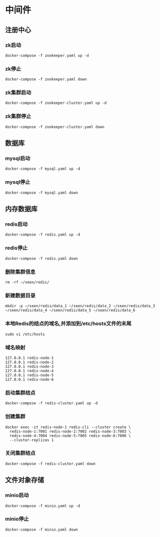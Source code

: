 # 中间件

## 注册中心

### zk启动

```shell
docker-compose -f zookeeper.yaml up -d
```

### zk停止

```shell
docker-compose -f zookeeper.yaml down
```


### zk集群启动

```shell
docker-compose -f zookeeper-cluster.yaml up -d
```

### zk集群停止

```shell
docker-compose -f zookeeper-cluster.yaml down
```
## 数据库

### mysql启动

```shell
docker-compose -f mysql.yaml up -d
```

### mysql停止

```shell
docker-compose -f mysql.yaml down
```

## 内存数据库

### redis启动

```shell
docker-compose -f redis.yaml up -d
```

### redis停止

```shell
docker-compose -f redis.yaml down
```

### 删除集群信息

```shell
rm -rf ~/seen/redis/
```

### 新建数据目录

```shell
mkdir -p ~/seen/redis/data_1 ~/seen/redis/data_2 ~/seen/redis/data_3 ~/seen/redis/data_4 ~/seen/redis/data_5 ~/seen/redis/data_6
```

### 本地Redis的结点的域名,并添加到/etc/hosts文件的末尾

```shell 
sudo vi /etc/hosts
```

### 域名映射

```text 
127.0.0.1 redis-node-1
127.0.0.1 redis-node-2
127.0.0.1 redis-node-3
127.0.0.1 redis-node-4
127.0.0.1 redis-node-5
127.0.0.1 redis-node-6
```

### 启动集群结点

```shell 
docker-compose -f redis-cluster.yaml up -d
```

### 创建集群

```shell 
docker exec -it redis-node-1 redis-cli --cluster create \
  redis-node-1:7001 redis-node-2:7002 redis-node-3:7003 \
  redis-node-4:7004 redis-node-5:7005 redis-node-6:7006 \
  --cluster-replicas 1
```

### 关闭集群结点

```shell 
docker-compose -f redis-cluster.yaml down
```

## 文件对象存储

### minio启动

```shell
docker-compose -f minio.yaml up -d
```

### minio停止

```shell
docker-compose -f minio.yaml down
```
